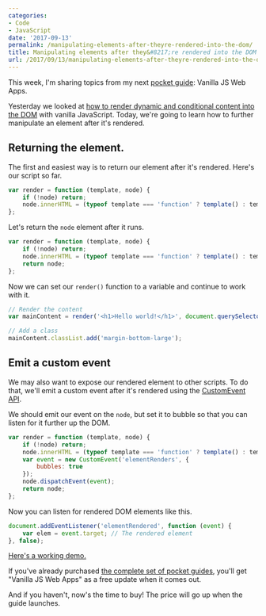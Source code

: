 ```yaml
---
categories:
- Code
- JavaScript
date: '2017-09-13'
permalink: /manipulating-elements-after-theyre-rendered-into-the-dom/
title: Manipulating elements after they&#8217;re rendered into the DOM
url: /2017/09/13/manipulating-elements-after-theyre-rendered-into-the-dom
---
```


This week, I'm sharing topics from my next [pocket guide](https://gomakethings.com): Vanilla JS Web Apps.

Yesterday we looked at [how to render dynamic and conditional content into the DOM](/rendering-dynamic-and-conditional-templates-with-vanilla-javascript/) with vanilla JavaScript. Today, we're going to learn how to further manipulate an element after it's rendered.

## Returning the element.

The first and easiest way is to return our element after it's rendered. Here's our script so far.

```js
var render = function (template, node) {
	if (!node) return;
	node.innerHTML = (typeof template === 'function' ? template() : template);
};
```

Let's return the `node` element after it runs.

```js
var render = function (template, node) {
	if (!node) return;
	node.innerHTML = (typeof template === 'function' ? template() : template);
	return node;
};
```

Now we can set our `render()` function to a variable and continue to work with it.

```js
// Render the content
var mainContent = render('<h1>Hello world!</h1>', document.querySelector('#main'));

// Add a class
mainContent.classList.add('margin-bottom-large');
```

## Emit a custom event

We may also want to expose our rendered element to other scripts. To do that, we'll emit a custom event after it's rendered using the [CustomEvent API](/custom-events-with-vanilla-javascript/).

We should emit our event on the `node`, but set it to bubble so that you can listen for it further up the DOM.

```js
var render = function (template, node) {
	if (!node) return;
	node.innerHTML = (typeof template === 'function' ? template() : template);
	var event = new CustomEvent('elementRenders', {
		bubbles: true
	});
	node.dispatchEvent(event);
	return node;
};
```

Now you can listen for rendered DOM elements like this.

```js
document.addEventListener('elementRendered', function (event) {
	var elem = event.target; // The rendered element
}, false);
```

[Here's a working demo.](https://jsfiddle.net/cferdinandi/ctmf0gzu/9/)

If you've already purchased [the complete set of pocket guides](/guides/complete-set/), you'll get "Vanilla JS Web Apps" as a free update when it comes out.

And if you haven't, now's the time to buy! The price will go up when the guide launches.